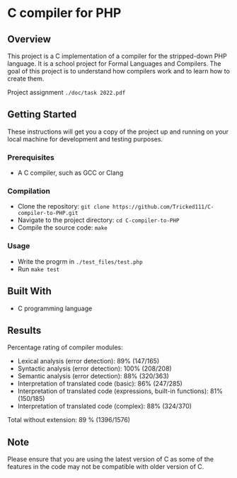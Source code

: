 
# C compiler for PHP




## Overview

This project is a C implementation of a compiler for the stripped-down PHP language. It is a school project for Formal Languages and Compilers. The goal of this project is to understand how compilers work and to learn how to create them.

Project assignment `./doc/task 2022.pdf`


## Getting Started

These instructions will get you a copy of the project up and running on your local machine for development and testing purposes.


### Prerequisites

* A C compiler, such as GCC or Clang

### Compilation

* Clone the repository: `git clone https://github.com/Tricked111/C-compiler-to-PHP.git`
* Navigate to the project directory: `cd C-compiler-to-PHP`
* Compile the source code: `make`

### Usage
* Write the progrm in `./test_files/test.php`
* Run `make test`

## Built With
* C programming language

## Results

Percentage rating of compiler modules: 
* Lexical analysis (error detection): 89% (147/165)
* Syntactic analysis (error detection): 100% (208/208)
* Semantic analysis (error detection): 88% (320/363)
* Interpretation of translated code (basic): 86% (247/285)
* Interpretation of translated code (expressions, built-in functions): 81% (150/185)
* Interpretation of translated code (complex): 88% (324/370)

Total without extension: 89 % (1396/1576)

## Note
Please ensure that you are using the latest version of C as some of the features in the code may not be compatible with older version of C.
